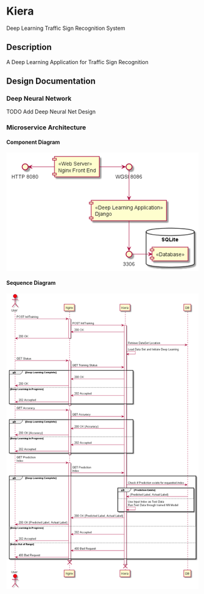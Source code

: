 # Kiera
Deep Learning Traffic Sign Recognition System

## Description
A Deep Learning Application for Traffic Sign Recognition

## Design Documentation
### Deep Neural Network
TODO Add Deep Neural Net Design
### Microservice Architecture 
#### Component Diagram
![Could not display. Check design/ComponentDiag.png](/design/ComponentDiag.png?raw=true "Component Diagram")
#### Sequence Diagram
![Could not display. Check design/SequenceDiag.png](/design/SequenceDiag.png?raw=true "Sequence Diagram")
